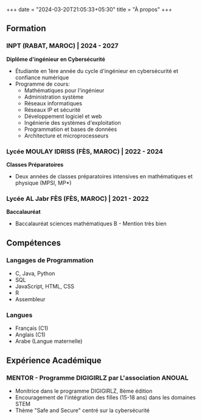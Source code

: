 +++
date = "2024-03-20T21:05:33+05:30"
title = "À propos"
+++

## Formation

### INPT (RABAT, MAROC) | 2024 - 2027
**Diplôme d'ingénieur en Cybersécurité**
* Étudiante en 1ère année du cycle d'ingénieur en cybersécurité et confiance numérique
* Programme de cours:
  * Mathématiques pour l'ingénieur
  * Administration système
  * Réseaux informatiques
  * Réseaux IP et sécurité
  * Développement logiciel et web
  * Ingénierie des systèmes d'exploitation
  * Programmation et bases de données
  * Architecture et microprocesseurs

### Lycée MOULAY IDRISS (FÈS, MAROC) | 2022 - 2024
**Classes Préparatoires**
* Deux années de classes préparatoires intensives en mathématiques et physique (MPSI, MP*)

### Lycée AL Jabr FÈS (FÈS, MAROC) | 2021 - 2022
**Baccalauréat**
* Baccalauréat sciences mathématiques B - Mention très bien

## Compétences

### Langages de Programmation
* C, Java, Python
* SQL
* JavaScript, HTML, CSS
* R
* Assembleur

### Langues
* Français (C1)
* Anglais (C1)
* Arabe (Langue maternelle)

## Expérience Académique

### MENTOR - Programme DIGIGIRLZ par L'association ANOUAL
* Monitrice dans le programme DIGIGIRLZ, 8ème édition
* Encouragement de l'intégration des filles (15-18 ans) dans les domaines STEM
* Thème "Safe and Secure" centré sur la cybersécurité 